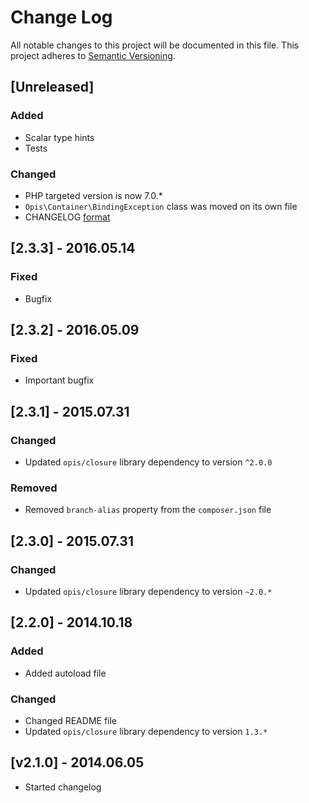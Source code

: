 # Change Log
All notable changes to this project will be documented in this file.
This project adheres to [Semantic Versioning](http://semver.org/).

## [Unreleased]
### Added
- Scalar type hints
- Tests

### Changed
- PHP targeted version is now 7.0.*
- `Opis\Container\BindingException` class was moved on its own file
- CHANGELOG [format](http://keepachangelog.com)

## [2.3.3] - 2016.05.14
### Fixed
- Bugfix

## [2.3.2] - 2016.05.09
### Fixed
- Important bugfix

## [2.3.1] - 2015.07.31
### Changed
- Updated `opis/closure` library dependency to version `^2.0.0`

### Removed
- Removed `branch-alias` property from the `composer.json` file

## [2.3.0] - 2015.07.31
### Changed
- Updated `opis/closure` library dependency to version `~2.0.*`

## [2.2.0] - 2014.10.18
### Added
- Added autoload file

### Changed
- Changed README file
- Updated `opis/closure` library dependency to version `1.3.*`

## [v2.1.0] - 2014.06.05

* Started changelog